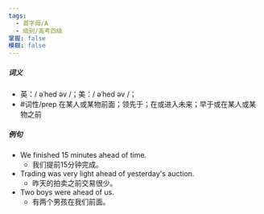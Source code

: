 ```yaml
---
tags:
  - 首字母/A
  - 级别/高考四级
掌握: false
模糊: false
---
```

##### 词义
- 英：/ əˈhed əv /；美：/ əˈhed əv /；
- #词性/prep  在某人或某物前面；领先于；在或进入未来；早于或在某人或某物之前
##### 例句
- We finished 15 minutes ahead of time.
	- 我们提前15分钟完成。
- Trading was very light ahead of yesterday's auction.
	- 昨天的拍卖之前交易很少。
- Two boys were ahead of us.
	- 有两个男孩在我们前面。
